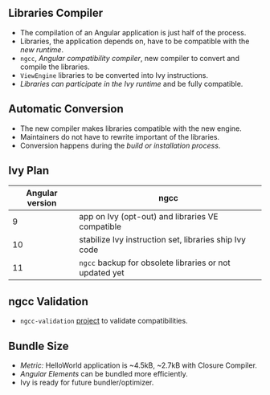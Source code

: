 ## Libraries Compiler

- The compilation of an Angular application is just half of the process.
- Libraries, the application depends on, have to be compatible with the *new runtime*.
- `ngcc`, *Angular compatibility compiler*, new compiler to convert and compile the libraries.
- `ViewEngine` libraries to be converted into Ivy instructions.
- *Libraries can participate in the Ivy runtime* and be fully compatible.


## Automatic Conversion

- The new compiler makes libraries compatible with the new engine.
- Maintainers do not have to rewrite important of the libraries.
- Conversion happens during the *build or installation process*.


## Ivy Plan

| Angular version  | ngcc           |
| ---------------- |------------------------------------------------------ |
| 9                |app on Ivy (opt-out) and libraries VE compatible       |
| 10               |stabilize Ivy instruction set, libraries ship Ivy code |
| 11               |`ngcc` backup for obsolete libraries or not updated yet|


## ngcc Validation

- `ngcc-validation` [project](https://github.com/angular/ngcc-validation) to validate compatibilities.


## Bundle Size

- *Metric:* HelloWorld application is ~4.5kB, ~2.7kB with Closure Compiler.
- *Angular Elements* can be bundled more efficiently.
- Ivy is ready for future bundler/optimizer.